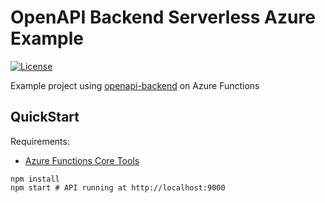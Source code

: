 # OpenAPI Backend Serverless Azure Example
[![License](http://img.shields.io/:license-mit-blue.svg)](http://anttiviljami.mit-license.org)

Example project using [openapi-backend](backend) on Azure Functions

## QuickStart

Requirements:
- [Azure Functions Core Tools](https://github.com/Azure/azure-functions-core-tools)

```
npm install
npm start # API running at http://localhost:9000
```

